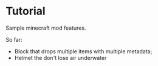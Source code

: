 Tutorial
========

Sample minecraft mod features.

So far:

* Block that drops multiple items with multiple metadata;
* Helmet the don't lose air underwater

